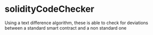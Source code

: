 # solidityCodeChecker

Using a text difference algorithm, these is able to check for deviations between a standard smart contract and a non standard one
